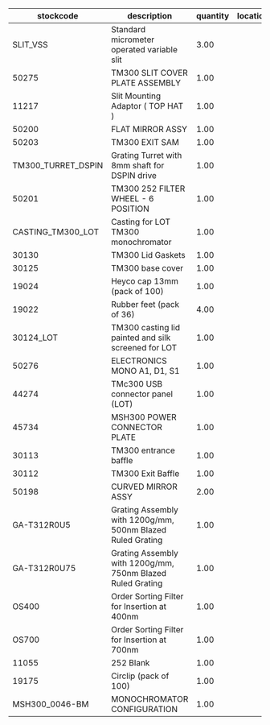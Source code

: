|stockcode|description|quantity|location|
|---------|-----------|--------|--------|
|SLIT_VSS|Standard micrometer operated variable slit|3.00||
|50275|TM300 SLIT COVER PLATE ASSEMBLY|1.00||
|11217|Slit Mounting Adaptor ( TOP HAT )|1.00||
|50200|FLAT MIRROR ASSY|1.00||
|50203|TM300 EXIT SAM|1.00||
|TM300_TURRET_DSPIN|Grating Turret with 8mm shaft for DSPIN drive|1.00||
|50201|TM300 252 FILTER WHEEL - 6 POSITION|1.00||
|CASTING_TM300_LOT|Casting for LOT TM300 monochromator|1.00||
|30130|TM300 Lid Gaskets|1.00||
|30125|TM300 base cover|1.00||
|19024|Heyco cap 13mm (pack of 100)|1.00||
|19022|Rubber feet (pack of 36)|4.00||
|30124_LOT|TM300 casting lid painted and silk screened for LOT|1.00||
|50276|ELECTRONICS MONO A1, D1, S1|1.00||
|44274|TMc300 USB connector panel (LOT)|1.00||
|45734|MSH300 POWER CONNECTOR PLATE|1.00||
|30113|TM300 entrance baffle|1.00||
|30112|TM300 Exit Baffle|1.00||
|50198|CURVED MIRROR ASSY|2.00||
|GA-T312R0U5|Grating Assembly with 1200g/mm, 500nm Blazed Ruled Grating|1.00||
|GA-T312R0U75|Grating Assembly with 1200g/mm, 750nm Blazed Ruled Grating|1.00||
|OS400|Order Sorting Filter for Insertion at 400nm|1.00||
|OS700|Order Sorting Filter for Insertion at 700nm|1.00||
|11055|252 Blank|1.00||
|19175|Circlip (pack of 100)|1.00||
|MSH300_0046-BM|MONOCHROMATOR CONFIGURATION|1.00||
